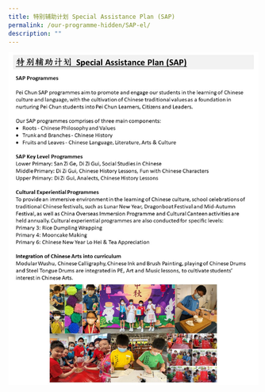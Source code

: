 ```yaml
---
title: 特别辅助计划 Special Assistance Plan (SAP)
permalink: /our-programme-hidden/SAP-el/
description: ""
---
```


![特别辅助计划 Special Assistance Plan (SAP)](/images/Our%20Programmes/SAP%20EL.jpg)